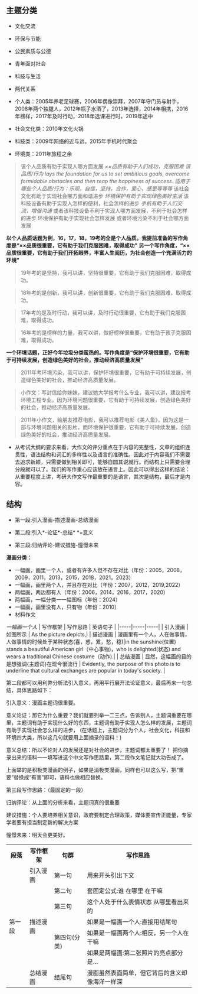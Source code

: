 ## 主题分类
- 文化交流
- 环保与节能
- 公民素质与公德
- 青年面对社会
- 科技与生活
- 两代关系

- 个人类：2005年养老足球赛，2006年偶像崇拜，2007年守门员与射手，2008年两个独腿人，2012年瓶子水洒了，2013年选择，2014年相携，2016年榜样，2017年及时行动，2018年选课进行时，2019年途中
- 社会文化类：2010年文化火锅
- 科技类：2009年网络的近与远，2015年手机时代聚会
- 环境类：2011年旅程之余

> 该个人品质有助于实现人哪方面发展
*××品质有助于人们成功，克服困难*
*该品质/行为 lays the foundation for us to set ambitious goals, overcome formidable obstacles and then reap the happiness of success.*
*适用于哪些个人品质/行为：乐观，自信，坚持，合作，爱心，感恩等等等*
> 该社会文化有助于实现社会哪方面和谐进步
*环境保护有助于实现绿色美好生活*
> 该科技设备有助于实现人怎样的便利，社会怎样的进步
*手机有助于人们交流，增强沟通*
> 或者该科技设备不利于实现人哪方面发展，不利于社会怎样的进步
> 环境保护有助于实现社会怎样发展
> 或者环境污染不利于社会哪方面发展


**以个人品质话题为例，16，17，18，19考的全是个人品质。我提前准备的写作角度是“××品质很重要，它有助于我们克服困难，取得成功”**
**另一个写作角度，“××品质很重要，它有助于我们开拓眼界，丰富人生阅历，为社会创造一个充满活力的环境”**
> 19年考的是坚持，我可以讲，坚持很重要，它有助于我们克服困难，取得成功。

> 18年考的是创新，我可以讲，创新很重要，它有助于我们克服困难，取得成功。

> 17年考的是及时行动，我可以讲，及时行动很重要，它有助于我们克服困难，取得成功。

> 16年考的是榜样的力量，我可以讲，做好榜样很重要，它有助于孩子克服困难，取得成功。

**一个环境话题，正好今年垃圾分类蛮热的。写作角度是“保护环境很重要，它有助于可持续发展，创造绿色美好的社会，推动经济高质量发展”**
> 2011年考环境污染，我可以讲，保护环境很重要，它有助于可持续发展，创造绿色美好的社会，推动经济高质量发展。

> 小作文：写封信给你妹妹，建议她大学报考什么专业，我可以讲，建议报考环境工程专业，因为环境问题很重要，它有助于可持续发展，创造绿色美好的社会，推动经济高质量发展。

> 2011年小作文，给朋友推荐电影，我可以推荐电影《美人鱼》，因为这是一部与环境问题相关的影片，而环境保护很重要，它有助于可持续发展，创造绿色美好的社会，推动经济高质量发展。

- 从考试大纲的要求来看，大作文的评分重点在于内容的完整性，文章的组织连贯性，语法结构和词汇的多样性以及语言的准确性。因此对于内容我们不需要去追求新颖，只需要做到相关即可，能够自圆其说就行。而结构上只需要合理分段就可以了。我们的写作重心应该放在语言上。因此可以得出这样的结论：从重要程度上讲，考研大作文写作最重要的是语言，其次是结构，最后才是内容。

## 结构
- 第一段:引入漫画-描述漫画-总结漫画

- 第二段:引入*-论证*-总结* *=意义

- 第三段:归纳评论-建议措施-憧憬未来

**漫画分类：**
- 一幅画，画里一个人，或者有许多人但不存在对比（年份：2005，2008，2009，2011，2013，2015，2018，2021，2023）
- 一幅画，画里两个人，并且存在对比（年份：2007，2012，2019,2022）
- 两幅画，两边都有人（年份：2006，2014，2016，2017，2020）
- 两幅画，一幅分类一一幅图标（年份：2024）
- 一幅画，画里没有人，只有物（年份：2010）
- 材料作文

*一幅画一个人*
| 写作框架 | 写作思路 | 英语句子 |
|-----|-----|-----|
| 引入漫画 | 如图所示 | As the picture depicts,|
| 描述漫画 | 漫画里有一个人，人在做事情，人做事情的时候处于某种状态(喜，惑，累，愁，稳)|in the sunshine(位置) stands a beautiful American girl（中心事物)，who is delighted(状态) and wears a traditional Chinese costume（动作).|
| 总结漫画 | 显然，这幅画的目的是想强调{主题词}在现今很流行 | Evidently, the purpose of this photo is to underline that cultural exchanges are popular in today's society. |

第二段都可以用利弊分析法引入意义，再用平行展开法论证意义，最后再来一句总结，具体思路如下：

引入意义：漫画主题词很重要。

意义论证：那它为什么重要？我们就要列举一二三点，告诉别人，主题词重要在哪里，主题词有助于实现什么好的东西，主题词有助于实现人怎么样的发展，主题词有助于实现社会怎么样的进步，
(在话题上，主题词分为个人，社会文化，科技和环境四大类，所以这几句就要用上面摘录的语料！)

意义总结：所以不论对人的发展还是对社会的进步，主题词都太重要了！
把你摘录出来的语料一一填写进这个中文写作思路里，第二段作文笔记就大功告成了。

上面举的是积极类漫画的例子，如果是消极类漫画，同样也可以这么写，把“重要”替换成“有害”即可，语料也做相应替换。



第三段写作思路：（最固定的一段）

归纳评论：从上面的分析来看，主题词真的很重要

建议措施：个人要培养相关意识，政府要制定合理政策，媒体要宣传正能量，专家学者要有担当制定新的解决方案

憧憬未来：明天会更美好。

<table>
<th>段落</th><th>写作框架</th><th>句群</th><th>写作思路</th>
<tr>
<td rowspan="7">第一段</td><td>引入漫画</td><td>第一句</td><td>用来开头引出下文</td>
</tr> 
<tr>
<td rowspan="5">描述漫画</td><td>第二句</td><td>套固定公式:谁 在哪里 在干嘛</td>
</tr>
<tr>
<td>第三句</td><td>这个人处于什么表情状态 从哪里看出来的</td>
</tr>
<tr>
<td rowspan=3>第四句(分类)</td><td>如果是一幅画一个人:直接用结尾句</td>
</tr>
<tr>
<td>如果是一幅画两个人:相反，另一个人在干嘛</td>
</tr>
<tr>
<td>如果是两幅画:第二张照片的亮点部分是…</td>
</tr>
<tr>
<td>总结漫画</td><td>结尾句</td><td>漫画虽然表面简单，但它背后的含义却像海洋一样深</td>
</tr> 
</table> 


